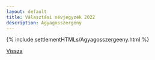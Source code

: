 ```yaml
---
layout: default
title: Választási névjegyzék 2022
description: Agyagosszergény
---
```


{% include settlementHTMLs/Agyagosszergeeny.html %}

[Vissza](./)